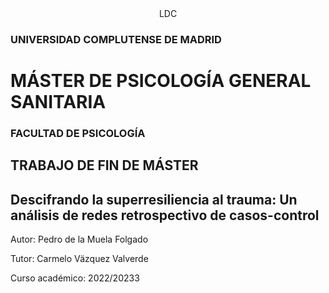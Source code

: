 <center> LDC </center>

### UNIVERSIDAD COMPLUTENSE DE MADRID

# MÁSTER DE PSICOLOGÍA GENERAL SANITARIA

### FACULTAD DE PSICOLOGÍA

## TRABAJO DE FIN DE MÁSTER

## Descifrando la superresiliencia al trauma: Un análisis de redes retrospectivo de casos-control

Autor: Pedro de la Muela Folgado

Tutor: Carmelo Väzquez Valverde

Curso académico: 2022/20233
